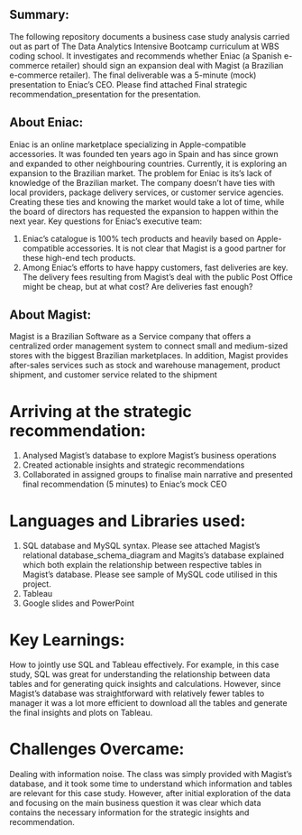 ## Summary:
The following repository documents a business case study analysis carried out as part of The Data Analytics Intensive Bootcamp curriculum at WBS coding school.
It investigates and recommends whether Eniac (a Spanish e-commerce retailer) should sign an expansion deal with Magist (a Brazilian e-commerce retailer). The final deliverable was a 5-minute (mock) presentation to Eniac’s CEO. Please find attached Final strategic recommendation_presentation for the presentation.  
## About Eniac:
Eniac is an online marketplace specializing in Apple-compatible accessories. It was founded ten years ago in Spain and has since grown and expanded to other neighbouring countries. Currently, it is exploring an expansion to the Brazilian market. The problem for Eniac is its’s lack of knowledge of the Brazilian market. The company doesn’t have ties with local providers, package delivery services, or customer service agencies. Creating these ties and knowing the market would take a lot of time, while the board of directors has requested the expansion to happen within the next year.
Key questions for Eniac’s executive team: 
1.	Eniac’s catalogue is 100% tech products and heavily based on Apple-compatible accessories. It is not clear that Magist is a good partner for these high-end tech products.
2.	Among Eniac’s efforts to have happy customers, fast deliveries are key. The delivery fees resulting from Magist’s deal with the public Post Office might be cheap, but at what cost? Are deliveries fast enough?
## About Magist: 
Magist is a Brazilian Software as a Service company that offers a centralized order management system to connect small and medium-sized stores with the biggest Brazilian marketplaces. In addition, Magist provides after-sales services such as stock and warehouse management, product shipment, and customer service related to the shipment
# Arriving at the strategic recommendation:
1.	Analysed Magist’s database to explore Magist’s business operations 
2.	Created actionable insights and strategic recommendations 
3.	Collaborated in assigned groups to finalise main narrative and presented final recommendation (5 minutes) to Eniac’s mock CEO 
# Languages and Libraries used:
1.	SQL database and MySQL syntax. Please see attached Magist’s relational database_schema_diagram and Magits’s database explained which both explain the relationship between respective tables in Magist’s database. Please see sample of MySQL code utilised in this project.
2.	Tableau 
3.	Google slides and PowerPoint 
# Key Learnings:
How to jointly use SQL and Tableau effectively.  For example, in this case study, SQL was great for understanding the relationship between data tables and for generating quick insights and calculations. However, since Magist’s database was straightforward with relatively fewer tables to manager it was a lot more efficient to download all the tables and generate the final insights and plots on Tableau. 
# Challenges Overcame:
Dealing with information noise. The class was simply provided with Magist’s database, and it took some time to understand which information and tables are relevant for this case study. However, after initial exploration of the data and focusing on the main business question it was clear which data contains the necessary information for the strategic insights and recommendation.


